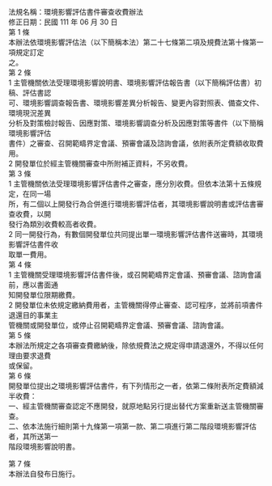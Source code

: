 法規名稱：環境影響評估書件審查收費辦法  
修正日期：民國 111 年 06 月 30 日  
第 1 條  
本辦法依環境影響評估法（以下簡稱本法）第二十七條第二項及規費法第十條第一項規定訂定  
之。  
第 2 條  
1 主管機關依法受理環境影響說明書、環境影響評估報告書（以下簡稱評估書）初稿、評估書認  
可、環境影響調查報告書、環境影響差異分析報告、變更內容對照表、備查文件、環境現況差異  
分析及對策檢討報告、因應對策、環境影響調查分析及因應對策等書件（以下簡稱環境影響評估  
書件）之審查、召開範疇界定會議、預審會議及諮詢會議，依附表所定費額收取費用。  
2 開發單位於經主管機關審查中所附補正資料，不另收費。  
第 3 條  
1 主管機關依法受理環境影響評估書件之審查，應分別收費。但依本法第十五條規定，在同一場  
所，有二個以上開發行為合併進行環境影響評估者，其環境影響說明書或評估書審查收費，以開  
發行為類別收費較高者收費。  
2 同一開發行為，有數個開發單位共同提出單一環境影響評估書件送審時，其環境影響評估書件收  
取單一費用。  
第 4 條  
1 主管機關受理環境影響評估書件後，或召開範疇界定會議、預審會議、諮詢會議前，應以書面通  
知開發單位限期繳費。  
2 開發單位未依規定繳納費用者，主管機關得停止審查、認可程序，並將前項書件退還目的事業主  
管機關或開發單位，或停止召開範疇界定會議、預審會議、諮詢會議。  
第 5 條  
本辦法所規定之各項審查費繳納後，除依規費法之規定得申請退還外，不得以任何理由要求退費  
或保留。  
第 6 條  
開發單位提出之環境影響評估書件，有下列情形之一者，依第二條附表所定費額減半收費：  
一、經主管機關審查認定不應開發，就原地點另行提出替代方案重新送主管機關審查。  
二、依本法施行細則第十九條第一項第一款、第二項進行第二階段環境影響評估者，其所送第一  
階段環境影響說明書。  


第 7 條  
本辦法自發布日施行。  


